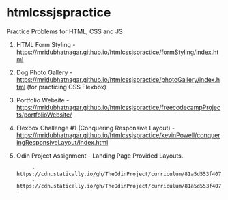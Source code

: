 # htmlcssjspractice
Practice Problems for HTML, CSS and JS

1. HTML Form Styling - https://mridubhatnagar.github.io/htmlcssjspractice/formStyling/index.html
2. Dog Photo Gallery - https://mridubhatnagar.github.io/htmlcssjspractice/photoGallery/index.html (for practicing CSS Flexbox)
3. Portfolio Website - https://mridubhatnagar.github.io/htmlcssjspractice/freecodecampProjects/portfolioWebsite/
4. Flexbox Challenge #1 (Conquering Responsive Layout) - https://mridubhatnagar.github.io/htmlcssjspractice/kevinPowell/conqueringResponsiveLayout/index.html
5. Odin Project Assignment
       - Landing Page Provided Layouts.
   
            - https://cdn.statically.io/gh/TheOdinProject/curriculum/81a5d553f4073e593d23a6ab00d50eef8620796d/foundations/html_css/project/imgs/02.png
            - https://cdn.statically.io/gh/TheOdinProject/curriculum/81a5d553f4073e593d23a6ab00d50eef8620796d/foundations/html_css/project/imgs/01.png
       -     

